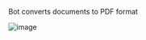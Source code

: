 Bot converts documents to PDF format

![image](https://user-images.githubusercontent.com/34972940/217368432-80188a04-37ac-453a-bebd-e8431d0321e3.png)
